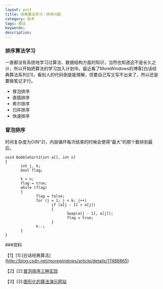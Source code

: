 ```yaml
---
layout: post
title: 经典算法学习：排序问题
category: 技术
tags: 算法
keywords: 
description: 
---
```


### 排序算法学习


一直都没有系统地学习过算法、数据结构方面的知识，当然也知道这不是长久之计，所以开始把算法的学习加入计划中。最近看了MoreWindows的博客[白话经典算法系列][1]，看别人的代码倒是能理解，但要自己写又写不出来了，所以还是要做笔记才行。


- 冒泡排序
- 直插排序
- 希尔排序
- 归并排序
- 快速排序

### 冒泡排序

时间复杂度为O(N^2)，内层循环每次结束的时候会使得“最大”的那个数排到最后。

```//冒泡排序2  
void BubbleSort2(int a[], int n)  
{  
       int j, k;  
       bool flag;  
  
       k = n;  
       flag = true;  
       while (flag)  
       {  
              flag = false;  
              for (j = 1; j < k; j++)  
                     if (a[j - 1] > a[j])  
                     {  
                            Swap(a[j - 1], a[j]);  
                            flag = true;  
                     }  
              k--;  
       }  
}  
```
###资料

【1】[1]:[白话经典算法] (http://blog.csdn.net/morewindows/article/details/17488865)

【2】[2]:[冒泡排序三种实现](http://blog.csdn.net/morewindows/article/details/6657829)

【3】[3]:[图形化的算法演示网站](http://zh.visualgo.net/)

